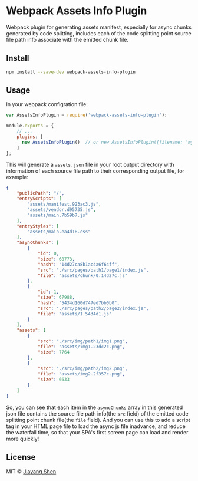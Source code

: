 # Webpack Assets Info Plugin


Webpack plugin for generating assets manifest, especially for async chunks generated by code splitting, includes each of the code splitting point source file path info associate with the emitted chunk file.

## Install

```bash
npm install --save-dev webpack-assets-info-plugin
```

## Usage

In your webpack configration file:

```javascript
var AssetsInfoPlugin = require('webpack-assets-info-plugin');

module.exports = {
    // ...
    plugins: [
      new AssetsInfoPlugin()  // or new AssetsInfoPlugin({filename: 'my-assets.json'}) to specify the output json file name
    ]
};
```

This will generate a `assets.json` file in your root output directory with information of each source file path to their corresponding output file, for example:

```json
{
    "publicPath": "/",
    "entryScripts": [
        "assets/manifest.923ac3.js",
        "assets/vendor.d95735.js",
        "assets/main.7b59b7.js"
    ],
    "entryStyles": [
        "assets/main.ea4d18.css"
    ],
    "asyncChunks": [
        {
            "id": 0,
            "size": 68773,
            "hash": "14d27ca8b1ac4a6f64ff",
            "src": "./src/pages/path1/page1/index.js",
            "file": "assets/chunk/0.14d27c.js"
        },
        {
            "id": 1,
            "size": 67988,
            "hash": "5434d160d747ed7bb0b0",
            "src": "./src/pages/path2/page2/index.js",
            "file": "assets/1.5434d1.js"
        }
    ],
    "assets": [
        {
            "src": "./src/img/path1/img1.png",
            "file": "assets/img1.23dc2c.png",
            "size": 7764
        },
        {
            "src": "./src/img/path2/img2.png",
            "file": "assets/img2.2f357c.png",
            "size": 6633
        }
    ]
}
```

So, you can see that each item in the `asyncChunks` array in this generated json file contains the source file path info(the `src` field) of the emitted code splitting point chunk file(the `file` field). And you can use this to add a script tag in your HTML page file to load the async js file inadvance, and reduce the waterfall time, so that your SPA's first screen page can load and render more quickly!

## License

MIT © [Jiayang Shen](https://github.com/JiayangShen)
